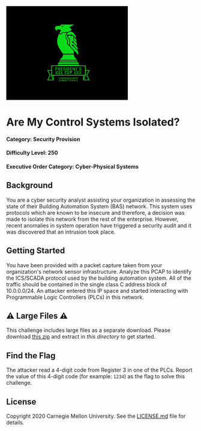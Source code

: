 <img src="../../logo.png" height="250px">

# Are My Control Systems Isolated?
#### Category: Security Provision
#### Difficulty Level: 250
#### Executive Order Category: Cyber-Physical Systems

## Background

You are a cyber security analyst assisting your organization in assessing the state of their Building Automation System
(BAS) network. This system uses protocols which are known to be insecure and therefore, a decision was made to isolate
this network from the rest of the enterprise. However, recent anomalies in system operation have triggered a security
audit and it was discovered that an intrusion took place.

## Getting Started

You have been provided with a packet capture taken from your organization's network sensor infrastructure. Analyze this
PCAP to identify the ICS/SCADA protocol used by the building automation system. All of the traffic should be contained
in the single class C address block of 10.0.0.0/24. An attacker entered this IP space and started interacting with
Programmable Logic Controllers (PLCs) in this network.

## ⚠️ Large Files ⚠️
This challenge includes large files as a separate download. Please download
[this zip](https://cisaprescup.blob.core.usgovcloudapi.net/prescup19/individual-round1-sp-0250-largefiles.zip)
and extract in _this directory_ to get started.

## Find the Flag

The attacker read a 4-digit code from Register 3 in one of the PLCs. Report the value of this 4-digit code (for example:
`1234`) as the flag to solve this challenge.

## License
Copyright 2020 Carnegie Mellon University. See the [LICENSE.md](../../LICENSE.md) file for details.